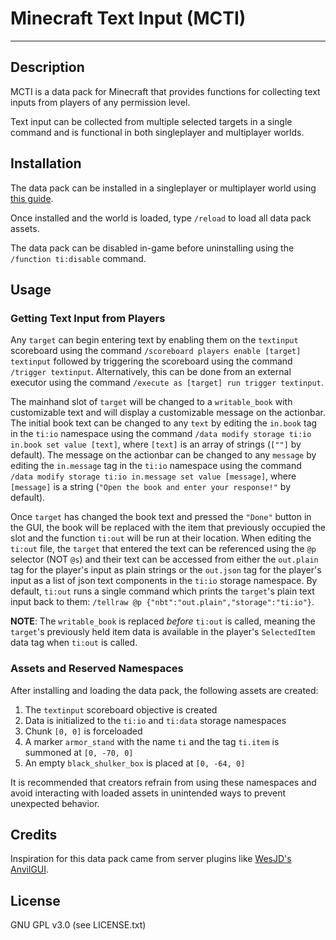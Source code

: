 # Minecraft Text Input (MCTI)
***
## Description
MCTI is a data pack for Minecraft that provides functions for collecting text inputs from players of any permission level.

Text input can be collected from multiple selected targets in a single command and is functional in both singleplayer and multiplayer worlds.

## Installation
The data pack can be installed in a singleplayer or multiplayer world using [this guide](https://minecraft.fandom.com/wiki/Tutorials/Installing_a_data_pack). 

Once installed and the world is loaded, type `/reload` to load all data pack assets.

The data pack can be disabled in-game before uninstalling using the `/function ti:disable` command.

## Usage
### Getting Text Input from Players
Any `target` can begin entering text by enabling them on the `textinput` scoreboard using the command `/scoreboard players enable [target] textinput` followed by triggering the scoreboard using the command `/trigger textinput`. Alternatively, this can be done from an external executor using the command `/execute as [target] run trigger textinput`. 

The mainhand slot of `target` will be changed to a `writable_book` with customizable text and will display a customizable message on the actionbar. The initial book text can be changed to any `text` by editing the `in.book` tag in the `ti:io` namespace using the command `/data modify storage ti:io in.book set value [text]`, where `[text]` is an array of strings (`[""]` by default). The message on the actionbar can be changed to any `message` by editing the `in.message` tag in the `ti:io` namespace using the command `/data modify storage ti:io in.message set value [message]`, where `[message]` is a string (`"Open the book and enter your response!"` by default). 

Once `target` has changed the book text and pressed the `"Done"` button in the GUI, the book will be replaced with the item that previously occupied the slot and the function `ti:out` will be run at their location. When editing the `ti:out` file, the `target` that entered the text can be referenced using the `@p` selector (NOT `@s`) and their text can be accessed from either the `out.plain` tag for the player's input as plain strings or the `out.json` tag for the player's input as a list of json text components in the `ti:io` storage namespace. By default, `ti:out` runs a single command which prints the `target`'s plain text input back to them: `/tellraw @p {"nbt":"out.plain","storage":"ti:io"}`.

**NOTE**: The `writable_book` is replaced _before_ `ti:out` is called, meaning the `target`'s previously held item data is available in the player's `SelectedItem` data tag when `ti:out` is called.

### Assets and Reserved Namespaces
After installing and loading the data pack, the following assets are created:
1. The `textinput` scoreboard objective is created
2. Data is initialized to the `ti:io` and `ti:data` storage namespaces
3. Chunk `[0, 0]` is forceloaded
4. A marker `armor_stand` with the name `ti` and the tag `ti.item` is summoned at `[0, -70, 0]`
5. An empty `black_shulker_box` is placed at `[0, -64, 0]`

It is recommended that creators refrain from using these namespaces and avoid interacting with loaded assets in unintended ways to prevent unexpected behavior.

## Credits
Inspiration for this data pack came from server plugins like [WesJD's AnvilGUI](https://github.com/WesJD/AnvilGUI).

## License
GNU GPL v3.0 (see LICENSE.txt)